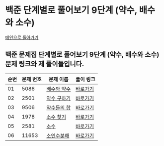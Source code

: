 # 백준 단계별로 풀어보기 9단계 (약수, 배수와 소수)

[메인으로 돌아가기](https://github.com/younjun1234/Baekjoon/tree/main)

## 백준 문제집 단계별로 풀어보기 9단계 (약수, 배수와 소수) 문제 링크와 제 풀이들입니다.

| 순번 | 문제 번호 | 문제 이름 | 풀이 링크 |
|----------|----------|----------|----------|
| 01 | 5086 | 	[배수와 약수](https://www.acmicpc.net/problem/5086) | [바로가기](https://github.com/younjun1234/Baekjoon/blob/main/%EC%95%BD%EC%88%98%2C%20%EB%B0%B0%EC%88%98%EC%99%80%20%EC%86%8C%EC%88%98/%EB%B0%B0%EC%88%98%EC%99%80%20%EC%95%BD%EC%88%98.java) |
| 02 | 2501 | 	[약수 구하기](https://www.acmicpc.net/problem/2501) | [바로가기](https://github.com/younjun1234/Baekjoon/blob/main/%EC%95%BD%EC%88%98%2C%20%EB%B0%B0%EC%88%98%EC%99%80%20%EC%86%8C%EC%88%98/%EC%95%BD%EC%88%98%20%EA%B5%AC%ED%95%98%EA%B8%B0.java) |
| 03 | 9506 | 	[약수들의 합](https://www.acmicpc.net/problem/9506) | [바로가기](https://github.com/younjun1234/Baekjoon/blob/main/%EC%95%BD%EC%88%98%2C%20%EB%B0%B0%EC%88%98%EC%99%80%20%EC%86%8C%EC%88%98/%EC%95%BD%EC%88%98%EB%93%A4%EC%9D%98%20%ED%95%A9.java) |
| 04 | 1978 | 	[소수 찾기](https://www.acmicpc.net/problem/1978) | [바로가기](https://github.com/younjun1234/Baekjoon/blob/main/%EC%95%BD%EC%88%98%2C%20%EB%B0%B0%EC%88%98%EC%99%80%20%EC%86%8C%EC%88%98/%EC%86%8C%EC%88%98%20%EC%B0%BE%EA%B8%B0.java) |
| 05 | 2581 | 	[소수](https://www.acmicpc.net/problem/2581) | [바로가기](https://github.com/younjun1234/Baekjoon/blob/main/%EC%95%BD%EC%88%98%2C%20%EB%B0%B0%EC%88%98%EC%99%80%20%EC%86%8C%EC%88%98/%EC%86%8C%EC%88%98.java) |
| 06 | 11653 | 	[소인수분해](https://www.acmicpc.net/problem/11653) | [바로가기](https://github.com/younjun1234/Baekjoon/blob/main/%EC%95%BD%EC%88%98%2C%20%EB%B0%B0%EC%88%98%EC%99%80%20%EC%86%8C%EC%88%98/%EC%86%8C%EC%9D%B8%EC%88%98%EB%B6%84%ED%95%B4.java) |
